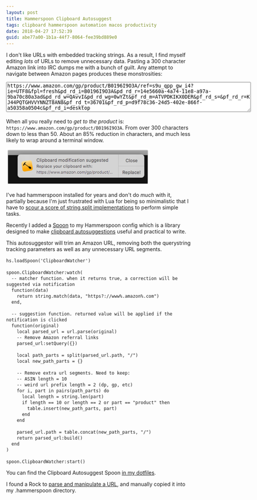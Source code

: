 ```yaml
---
layout: post
title: Hammerspoon Clipboard Autosuggest
tags: clipboard hammerspoon automation macos productivity
date: 2018-04-27 17:52:39
guid: abe77a00-1b1a-44f7-8064-fee39bd889e0
---
```


I don't like URLs with embedded tracking strings. As a result, I find myself editing _lots_ of URLs to remove unnecessary data. Pasting a 300 character Amazon link into IRC dumps me with a bunch of guilt. Any attempt to navigate between Amazon pages produces these monstrosities:

<textarea rows="5" cols="80">
https://www.amazon.com/gp/product/B0196I9O3A/ref=s9u_qpp_gw_i4?ie=UTF8&fpl=fresh&pd_rd_i=B0196I9O3A&pd_rd_r=14e5660a-4a74-11e8-a97a-9ba70c80a3ad&pd_rd_w=QAvvI&pd_rd_wg=0wYZt&pf_rd_m=ATVPDKIKX0DER&pf_rd_s=&pf_rd_r=KJ44PQTGHVVYNNZT8AN8&pf_rd_t=36701&pf_rd_p=d9f78c36-24d5-402e-866f-a50358a0504c&pf_rd_i=desktop
</textarea>

When all you really need to _get to the product_ is: `https://www.amazon.com/gp/product/B0196I9O3A`. From over 300 characters down to less than 50. About an 85% reduction in characters, and much less likely to wrap around a terminal window.

<img src="/images/posts/2018/ClipboardWatcher.spoon-2018-04-27 18-02-35.png">

I've had hammerspoon installed for years and don't do _much_ with it, partially because I'm just frustrated with Lua for being so minimalistic that I have to [scour a score of string.split implementations](http://lua-users.org/wiki/SplitJoin) to perform simple tasks.

Recently I added a [Spoon]() to my Hammerspoon config which  is a library designed to make [clipboard autosuggestions](https://github.com/robacarp/config_files/blob/master/.hammerspoon/Spoons/ClipboardWatcher.spoon/init.lua) useful and practical to write.

This autosuggestor will trim an Amazon URL, removing both the querystring tracking parameters as well as any unnecessary URL segments.


    hs.loadSpoon('ClipboardWatcher')

    spoon.ClipboardWatcher:watch(
      -- matcher function. when it returns true, a correction will be suggested via notification
      function(data)
        return string.match(data, "https?://www%.amazon%.com")
      end,

      -- suggestion function. returned value will be applied if the notification is clicked
      function(original)
        local parsed_url = url.parse(original)
        -- Remove Amazon referral links
        parsed_url:setQuery({})

        local path_parts = split(parsed_url.path, "/")
        local new_path_parts = {}

        -- Remove extra url segments. Need to keep:
        -- ASIN length = 10
        -- weird url prefix length = 2 (dp, gp, etc)
        for i, part in pairs(path_parts) do
          local length = string.len(part)
          if length == 10 or length == 2 or part == "product" then
            table.insert(new_path_parts, part)
          end
        end

        parsed_url.path = table.concat(new_path_parts, "/")
        return parsed_url:build()
      end
    )

    spoon.ClipboardWatcher:start()

You can find the Clipboard Autosuggest Spoon [in my dotfiles](https://github.com/robacarp/config_files/blob/master/.hammerspoon/Spoons/ClipboardWatcher.spoon/init.lua).

I found a Rock to [parse and manipulate a URL](https://github.com/golgote/neturl), and manually copied it into my .hammerspoon directory.

